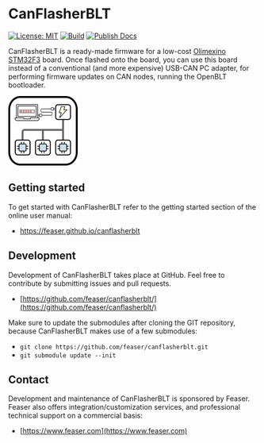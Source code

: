 # CanFlasherBLT
[![License: MIT](https://img.shields.io/badge/License-MIT-yellow.svg)](https://opensource.org/licenses/MIT) [![Build](https://github.com/feaser/canflasherblt/actions/workflows/build.yml/badge.svg)](https://github.com/feaser/canflasherblt/actions/workflows/build.yml) [![Publish Docs](https://github.com/feaser/canflasherblt/actions/workflows/publish_docs.yml/badge.svg)](https://github.com/feaser/canflasherblt/actions/workflows/publish_docs.yml)

CanFlasherBLT is a ready-made firmware for a low-cost [Olimexino STM32F3](https://www.olimex.com/Products/Duino/STM32/OLIMEXINO-STM32F3/) board. Once flashed onto the board, you can use this board instead of a conventional (and more expensive) USB-CAN PC adapter, for performing firmware updates on CAN nodes, running the OpenBLT bootloader.

![](docs/images/canflasherblt_logo_sm.png)

## Getting started

To get started with CanFlasherBLT refer to the getting started section of the online user manual:

* https://feaser.github.io/canflasherblt

## Development

Development of CanFlasherBLT takes place at GitHub. Feel free to contribute by submitting issues and pull requests.

* [https://github.com/feaser/canflasherblt/](https://github.com/feaser/canflasherblt/)

Make sure to update the submodules after cloning the GIT repository, because CanFlasherBLT makes use of a few submodules:

* `git clone https://github.com/feaser/canflasherblt.git`
* `git submodule update --init`

## Contact

Development and maintenance of CanFlasherBLT is sponsored by Feaser. Feaser also offers integration/customization services, and professional technical support on a commercial basis:

* [https://www.feaser.com](https://www.feaser.com)
